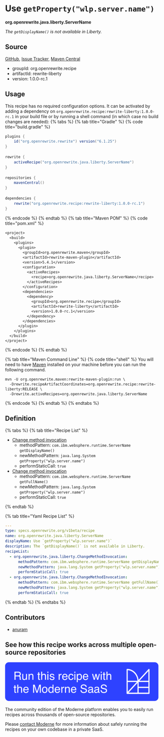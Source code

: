 # Use `getProperty("wlp.server.name")`

**org.openrewrite.java.liberty.ServerName**

_The `getDisplayName()` is not available in Liberty._

## Source

[GitHub](https://github.com/openrewrite/rewrite-liberty/blob/main/src/main/resources/META-INF/rewrite/was-to-liberty.yml), [Issue Tracker](https://github.com/openrewrite/rewrite-liberty/issues), [Maven Central](https://central.sonatype.com/artifact/org.openrewrite.recipe/rewrite-liberty/1.0.0-rc.1/jar)

* groupId: org.openrewrite.recipe
* artifactId: rewrite-liberty
* version: 1.0.0-rc.1


## Usage

This recipe has no required configuration options. It can be activated by adding a dependency on `org.openrewrite.recipe:rewrite-liberty:1.0.0-rc.1` in your build file or by running a shell command (in which case no build changes are needed): 
{% tabs %}
{% tab title="Gradle" %}
{% code title="build.gradle" %}
```groovy
plugins {
    id("org.openrewrite.rewrite") version("6.1.25")
}

rewrite {
    activeRecipe("org.openrewrite.java.liberty.ServerName")
}

repositories {
    mavenCentral()
}

dependencies {
    rewrite("org.openrewrite.recipe:rewrite-liberty:1.0.0-rc.1")
}
```
{% endcode %}
{% endtab %}
{% tab title="Maven POM" %}
{% code title="pom.xml" %}
```markup
<project>
  <build>
    <plugins>
      <plugin>
        <groupId>org.openrewrite.maven</groupId>
        <artifactId>rewrite-maven-plugin</artifactId>
        <version>5.4.1</version>
        <configuration>
          <activeRecipes>
            <recipe>org.openrewrite.java.liberty.ServerName</recipe>
          </activeRecipes>
        </configuration>
        <dependencies>
          <dependency>
            <groupId>org.openrewrite.recipe</groupId>
            <artifactId>rewrite-liberty</artifactId>
            <version>1.0.0-rc.1</version>
          </dependency>
        </dependencies>
      </plugin>
    </plugins>
  </build>
</project>
```
{% endcode %}
{% endtab %}

{% tab title="Maven Command Line" %}
{% code title="shell" %}
You will need to have [Maven](https://maven.apache.org/download.cgi) installed on your machine before you can run the following command.

```shell
mvn -U org.openrewrite.maven:rewrite-maven-plugin:run \
  -Drewrite.recipeArtifactCoordinates=org.openrewrite.recipe:rewrite-liberty:RELEASE \
  -Drewrite.activeRecipes=org.openrewrite.java.liberty.ServerName
```
{% endcode %}
{% endtab %}
{% endtabs %}

## Definition

{% tabs %}
{% tab title="Recipe List" %}
* [Change method invocation](../../java/liberty/changemethodinvocation.md)
  * methodPattern: `com.ibm.websphere.runtime.ServerName getDisplayName()`
  * newMethodPattern: `java.lang.System getProperty("wlp.server.name")`
  * performStaticCall: `true`
* [Change method invocation](../../java/liberty/changemethodinvocation.md)
  * methodPattern: `com.ibm.websphere.runtime.ServerName getFullName()`
  * newMethodPattern: `java.lang.System getProperty("wlp.server.name")`
  * performStaticCall: `true`

{% endtab %}

{% tab title="Yaml Recipe List" %}
```yaml
---
type: specs.openrewrite.org/v1beta/recipe
name: org.openrewrite.java.liberty.ServerName
displayName: Use `getProperty("wlp.server.name")`
description: The `getDisplayName()` is not available in Liberty.
recipeList:
  - org.openrewrite.java.liberty.ChangeMethodInvocation:
      methodPattern: com.ibm.websphere.runtime.ServerName getDisplayName()
      newMethodPattern: java.lang.System getProperty("wlp.server.name")
      performStaticCall: true
  - org.openrewrite.java.liberty.ChangeMethodInvocation:
      methodPattern: com.ibm.websphere.runtime.ServerName getFullName()
      newMethodPattern: java.lang.System getProperty("wlp.server.name")
      performStaticCall: true

```
{% endtab %}
{% endtabs %}

## Contributors
* [anuram](mailto:ranuradh@us.ibm.com)


## See how this recipe works across multiple open-source repositories

[![Moderne Link Image](/.gitbook/assets/ModerneRecipeButton.png)](https://app.moderne.io/recipes/org.openrewrite.java.liberty.ServerName)

The community edition of the Moderne platform enables you to easily run recipes across thousands of open-source repositories.

Please [contact Moderne](https://moderne.io/product) for more information about safely running the recipes on your own codebase in a private SaaS.
